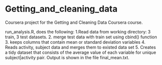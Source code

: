 # Getting_and_cleaning_data
Coursera project for the Getting and Cleaning Data Coursera course. 

run_analysis.R, does the following:
1.Read data from working directory: 3 train, 3 test datasets.
2. merge test data with  train set using cbind() function
3. keeps columns that contain mean or standard deviation variables
4. Reads activity, subject data and merges them to existed data set
5. Creates a tidy dataset that consists of the average value of each variable for unique subject|activity pair.
Output is shown in the file final_mean.txt.
